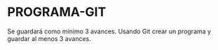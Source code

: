# PROGRAMA-GIT
Se guardará como mínimo 3 avances.
Usando Git crear un programa y guardar al menos 3 avances.
